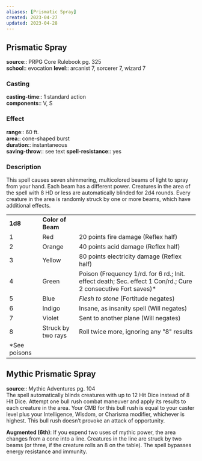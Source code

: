 ```yaml
---
aliases: [Prismatic Spray]
created: 2023-04-27
updated: 2023-04-28
---
```


## Prismatic Spray

**source**:: PRPG Core Rulebook pg. 325  
**school**:: evocation
**level**:: arcanist 7, sorcerer 7, wizard 7

### Casting

**casting-time**:: 1 standard action  
**components**:: V, S

### Effect

**range**:: 60 ft.  
**area**:: cone-shaped burst  
**duration**:: instantaneous  
**saving-throw**:: see text
**spell-resistance**:: yes

### Description

This spell causes seven shimmering, multicolored beams of light to spray from your hand. Each beam has a different power. Creatures in the area of the spell with 8 HD or less are automatically blinded for 2d4 rounds. Every creature in the area is randomly struck by one or more beams, which have additional effects.  
  

|               |                    |                                                                                                                |
|---------------|--------------------|----------------------------------------------------------------------------------------------------------------|
| **1d8**       | **Color of Beam**  |                                                                                                                |
| 1             | Red                | 20 points fire damage (Reflex half)                                                                            |
| 2             | Orange             | 40 points acid damage (Reflex half)                                                                            |
| 3             | Yellow             | 80 points electricity damage (Reflex half)                                                                     |
| 4             | Green              | Poison (Frequency 1/rd. for 6 rd.; Init. effect death; Sec. effect 1 Con/rd.; Cure 2 consecutive Fort saves)\* |
| 5             | Blue               | *Flesh to stone* (Fortitude negates)                                                                           |
| 6             | Indigo             | Insane, as insanity spell (Will negates)                                                                       |
| 7             | Violet             | Sent to another plane (Will negates)                                                                           |
| 8             | Struck by two rays | Roll twice more, ignoring any "8" results                                                                      |
| \*See poisons |                    |                                                                                                                |

## Mythic Prismatic Spray

**source**:: Mythic Adventures pg. 104  
The spell automatically blinds creatures with up to 12 Hit Dice instead of 8 Hit Dice. Attempt one bull rush combat maneuver and apply its results to each creature in the area. Your CMB for this bull rush is equal to your caster level plus your Intelligence, Wisdom, or Charisma modifier, whichever is highest. This bull rush doesn’t provoke an attack of opportunity.  
  
**Augmented (6th)**: If you expend two uses of mythic power, the area changes from a cone into a line. Creatures in the line are struck by two beams (or three, if the creature rolls an 8 on the table). The spell bypasses energy resistance and immunity.
